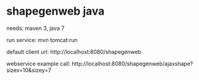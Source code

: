 shapegenweb java
================

needs: 
maven 3, java 7

run service:
mvn tomcat:run

default client url:
http://localhost:8080/shapegenweb

webservice example call:
http://localhost:8080/shapegenweb/ajaxshape?sizex=10&sizey=7
